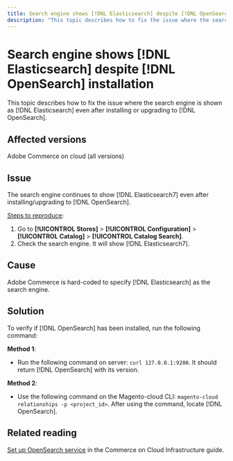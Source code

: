 ```yaml
---
title: Search engine shows [!DNL Elasticsearch] despite [!DNL OpenSearch] installation
description: "This topic describes how to fix the issue where the search engine is shown as [!DNL Elasticsearch] even after installing or upgrading to [!DNL OpenSearch]."
---
```

# Search engine shows [!DNL Elasticsearch] despite [!DNL OpenSearch] installation

This topic describes how to fix the issue where the search engine is shown as [!DNL Elasticsearch] even after installing or upgrading to [!DNL OpenSearch].

## Affected versions

Adobe Commerce on cloud (all versions)

## Issue

The search engine continues to show [!DNL Elasticsearch7] even after installing/upgrading to [!DNL OpenSearch].

<u>Steps to reproduce</u>:

1. Go to **[!UICONTROL Stores]** > **[!UICONTROL Configuration]** > **[!UICONTROL Catalog]** > **[!UICONTROL Catalog Search]**.
1. Check the search engine. It will show [!DNL Elasticsearch7].

## Cause

Adobe Commerce is hard-coded to specify [!DNL Elasticsearch] as the search engine.

## Solution

To verify if [!DNL OpenSearch] has been installed, run the following command:

**Method 1**:

* Run the following command on server: `curl 127.0.0.1:9200`. It should return [!DNL OpenSearch] with its version.

**Method 2**:

* Use the following command on the Magento-cloud CLI: `magento-cloud relationships -p <project_id>`. After using the command, locate [!DNL OpenSearch].

## Related reading

[Set up OpenSearch service](https://experienceleague.adobe.com/docs/commerce-cloud-service/user-guide/configure/service/opensearch.html) in the Commerce on Cloud Infrastructure guide.
